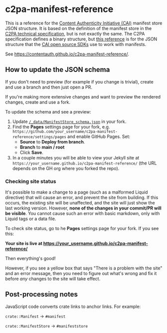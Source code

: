 # c2pa-manifest-reference

This is a reference for the [Content Authenticity Initiative (CAI)](https://contentauthenticity.org/) manifest store JSON structure.  It is based on the definition of the manifest store in the [C2PA technical specification](https://c2pa.org/specifications/specifications/1.3/specs/C2PA_Specification.html), but is not exactly the same.  The C2PA specification defines a binary structure, but [this reference](reference) is for the JSON structure that the [CAI open source SDKs](https://opensource.contentauthenticity.org/docs/introduction) use to work with manifests.

See <https://contentauth.github.io/c2pa-manifest-reference/>.

## How to update the JSON schema

If you don't need to preview (for example if you change is trivial), create and use a branch and then just open a PR.

If you're making more extensive changes and want to preview the rendered changes, create and use a fork.  

To update the schema and see a preview:

1. Update [`/_data/ManifestStore_schema.json`](./_data/ManifestStore_schema.json) in your fork.
2. Find the **Pages** settings page for your fork, e.g. `https://github.com/your_username/c2pa-manifest-reference/settings/pages` and enable GitHub Pages.  Set:
    - **Source** to **Deploy from branch**.
    - **Branch** to **main / root**
    - Click **Save**.
3. In a couple minutes you will be able to view your Jekyll site at `https://your_username.github.io/c2pa-manifest-reference/` (the URL depends on the GH org where you forked the repo).

### Checking site status

It's possible to make a change to a page (such as a malformed Liquid directive) that will cause an error, and prevent the site from building.  If this occurs, the existing site will be unaffected, and the site will just show the last working version. However, **none of the changes in your commit/PR will be visible**.  You cannot cause such an error with basic markdown, only with Liquid tags or a data file.

To check site status, go to he **Pages** settings page for your fork. If you see this:

**Your site is live at https://your_username.github.io/c2pa-manifest-reference/**

Then everything's good!

However, if you see a yellow box that says "There is a problem with the site" and an error message, then you need to figure out what's wrong and fix it before _any_ changes to the site will take effect.


## Post-processing notes

JavaScript code converts crate links to anchor links.  For example:

`crate::Manifest` -> `#manifest`

`crate::ManifestStore` -> `#manifeststore`




